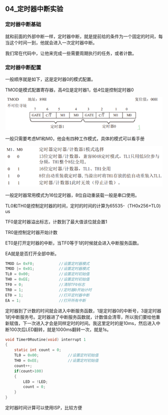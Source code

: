 ## 04_定时器中断实验

### 定时器中断基础

就和前面的外部中断一样，定时器中断，就是提前给的条件为一个固定的时间，每当这个时间一到，他就会进入一次定时器中断。

我们常在代码中，让他来完成一些需要周期执行的任务，或者计数。

### 定时器中断配置

一般顺序就是如下，这是定时器0的模式配置。

TMOD是模式配置寄存器，高4位是定时器1，低4位是控制定时器0

![image-20240811165311149](image/04_定时器中断实验/image-20240811165311149.png)

一般只需要考虑M1和M0，他会有四种工作模式，具体的模式可以看手册

![image-20240811165652308](image/04_定时器中断实验/image-20240811165652308.png)

一般定时器常用模式为16位定时器，8位自动重装载一般是串口使用。

TL0和TH0是控制定时器的时间，定时的时间的计算为65535-（TH0x256+TL0)  us

TF0是定时器溢出标志，计数到了最大值该位就会置1

TR0是控制定时器开始计数

ET0是打开定时器的中断，当TF0等于1的时候就会进入中断服务函数。

EA就是是否打开全部中断。

```c
TMOD &= 0xF0;			//设置定时器模式
TMOD |= 0x01;			//设置定时器模式
TL0 = 0x00;				//设置定时初始值
TH0 = 0xEE;				//设置定时初始值
TF0 = 0;				//清除TF0标志
TR0 = 1;				//定时器0开始计时
ET0 = 1;                //打开定时器中断
EA = 1;                 //打开所有中断
```

定时器到了计数的时间就会进入中断服务函数，1是定时器0的中断号，3是定时器1的中断服务号。定时器进了中断服务函数就，计数值会清零，所以我们要给他重新赋值，下一次进入才会是同样定时的时间。我这里定时的是10ms，然后进入中断100次后LED翻转，就是1000ms翻转一次，就是1s。

```C
void Timer0Routine(void) interrupt 1
{
	static int count = 0;
	TL0 = 0x00;				//设置定时初始值
	TH0 = 0xEE;				//设置定时初始值
	count++;
	if(count>100)
	{
		LED = !LED;
		count = 0;
	}
}
```

定时器时间计算可以使用ISP，比较方便




